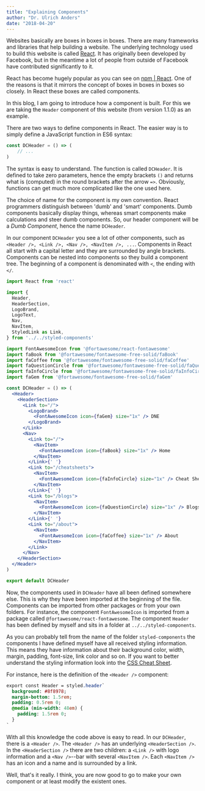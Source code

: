 ```yaml
---
title: "Explaining Components"
author: "Dr. Ulrich Anders"
date: "2018-04-20"
---
```


Websites basically are boxes in boxes in boxes. There are many frameworks and libraries that help building a website. The underlying technology used to build this website is called [React](https://reactjs.org). It has originally been developed by Facebook, but in the meantime a lot of people from outside of Facebook have contributed significantly to it. 

React has become hugely popular as you can see on [npm | React](https://www.npmjs.com/package/react). One of the reasons is that it mirrors the concept of boxes in boxes in boxes so closely. In React these boxes are called components.

In this blog, I am going to introduce how a component is built. For this we are taking the `Header` component of this website (from version 1.1.0) as an example.

There are two ways to define components in React. The easier way is to simply define a JavaScript function in ES6 syntax:

```jsx
const DCHeader = () => ( 
    // ...
)
```

The syntax is easy to understand. The function is called `DCHeader`. It is defined to take zero parameters, hence the empty brackets `()` and returns  what is (computed) in the round brackets after the arrow `=>`. Obviously, functions can get much more complicated like the one used here. 

The choice of name for the component is my own convention. React programmers distinguish between 'dumb' and 'smart' components. Dumb components basically display things, whereas smart components make calculations and steer dumb components. So, our header component will be a _Dumb Component_, hence the name `DCHeader`.  

In our component `DCHeader` you see a lot of other components, such as `<Header />, <Link />, <Nav />, <NavItem />, ...`. Components in React all start with a capital letter and they are surrounded by angle brackets. Components can be nested into components so they build a component tree. The beginning of a component is denominated with `<`, the ending with `</`.


```jsx
import React from 'react'

import {
  Header,
  HeaderSection,
  LogoBrand,
  LogoText,
  Nav,
  NavItem,
  StyledLink as Link,
} from '../../styled-components'

import FontAwesomeIcon from '@fortawesome/react-fontawesome'
import faBook from '@fortawesome/fontawesome-free-solid/faBook'
import faCoffee from '@fortawesome/fontawesome-free-solid/faCoffee'
import faQuestionCircle from '@fortawesome/fontawesome-free-solid/faQuestionCircle'
import faInfoCircle from '@fortawesome/fontawesome-free-solid/faInfoCircle'
import faGem from '@fortawesome/fontawesome-free-solid/faGem'

const DCHeader = () => (
  <Header>
    <HeaderSection>
      <Link to="/">
        <LogoBrand>
          <FontAwesomeIcon icon={faGem} size="1x" /> DNE
        </LogoBrand>
      </Link>
      <Nav>
        <Link to="/">
          <NavItem>
            <FontAwesomeIcon icon={faBook} size="1x" /> Home
          </NavItem>
        </Link>{' '}
        <Link to="/cheatsheets">
          <NavItem>
            <FontAwesomeIcon icon={faInfoCircle} size="1x" /> Cheat Sheets
          </NavItem>
        </Link>{' '}
        <Link to="/blogs">
          <NavItem>
            <FontAwesomeIcon icon={faQuestionCircle} size="1x" /> Blogs
          </NavItem>
        </Link>{' '}
        <Link to="/about">
          <NavItem>
            <FontAwesomeIcon icon={faCoffee} size="1x" /> About
          </NavItem>
        </Link>
      </Nav>
    </HeaderSection>
  </Header>
)

export default DCHeader
```

Now, the components used in `DCHeader` have all been defined somewhere else. This is why they have been imported at the beginning of the file.
Components can be imported from other packages or from your own folders. For instance, the component `FontAwesomeIcon` is imported from a package called `@fortawesome/react-fontawesome`. The component `Header` has been defined by myself and sits in a folder at `../../styled-components`.  

As you can probably tell from the name of the folder `styled-components` the components I have defined myself have all received styling information. This means they have information about their background color, width, margin, padding, font-size, link color and so on. If you want to better understand the styling information look into the [CSS Cheat Sheet](/cheatsheets#css).

For instance, here is the definition of the `<Header />` component:

```sass
export const Header = styled.header`
  background: #8f8978;
  margin-bottom: 1.5rem;
  padding: 0.5rem 0;
  @media (min-width: 48em) {
    padding: 1.5rem 0;
  }
`
```

With all this knowledge the code above is easy to read. In our `DCHeader`, there is a `<Header />`. The `<Header />` has an underlying `<HeaderSection />`. In the `<HeaderSection />` there are two children: a `<Link />` with logo information and a `<Nav />`--bar with several `<NavItem />`. Each `<NavItem />` has an icon and a name and is surrounded by a link.

Well, that's it really. I think, you are now good to go to make your own component or at least modify the existent ones.    